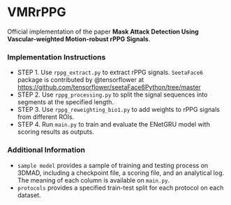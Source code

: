# VMRrPPG

Official implementation of the paper **Mask Attack Detection Using Vascular-weighted Motion-robust rPPG Signals**.

### Implementation Instructions
- STEP 1. Use ``rppg_extract.py`` to extract rPPG signals. ``SeetaFace6`` package is contributed by @tensorflower at https://github.com/tensorflower/seetaFace6Python/tree/master
- STEP 2. Use ``rppg_processing.py`` to split the signal sequences into segments at the specified length.
- STEP 3. Use ``rppg_reweighting_bio1.py`` to add weights to rPPG signals from different ROIs.
- STEP 4. Run ``main.py`` to train and evaluate the ENetGRU model with scoring results as outputs.

### Additional Information
- ``sample model`` provides a sample of training and testing process on 3DMAD, including a checkpoint file, a scoring file, and an analytical log. The meaning of each column is available on ``main.py``.
- ``protocols`` provides a specified train-test split for each protocol on each dataset.

